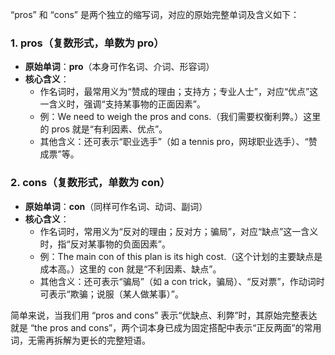 “pros” 和 “cons” 是两个独立的缩写词，对应的原始完整单词及含义如下：

### 1. pros（复数形式，单数为 pro）
- **原始单词**：**pro**（本身可作名词、介词、形容词）
- **核心含义**：
  - 作名词时，最常用义为“赞成的理由；支持方；专业人士”，对应“优点”这一含义时，强调“支持某事物的正面因素”。
  - 例：We need to weigh the pros and cons.（我们需要权衡利弊。）这里的 pros 就是“有利因素、优点”。
  - 其他含义：还可表示“职业选手”（如 a tennis pro，网球职业选手）、“赞成票”等。

### 2. cons（复数形式，单数为 con）
- **原始单词**：**con**（同样可作名词、动词、副词）
- **核心含义**：
  - 作名词时，常用义为“反对的理由；反对方；骗局”，对应“缺点”这一含义时，指“反对某事物的负面因素”。
  - 例：The main con of this plan is its high cost.（这个计划的主要缺点是成本高。）这里的 con 就是“不利因素、缺点”。
  - 其他含义：还可表示“骗局”（如 a con trick，骗局）、“反对票”，作动词时可表示“欺骗；说服（某人做某事）”。

简单来说，当我们用 “pros and cons” 表示“优缺点、利弊”时，其原始完整表达就是 “the pros and cons”，两个词本身已成为固定搭配中表示“正反两面”的常用词，无需再拆解为更长的完整短语。